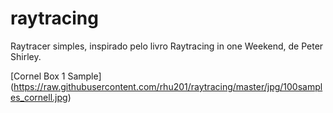 # raytracing

Raytracer simples, inspirado pelo livro Raytracing in one Weekend, de Peter Shirley.

[Cornel Box 1 Sample] (https://raw.githubusercontent.com/rhu201/raytracing/master/jpg/100samples_cornell.jpg)
